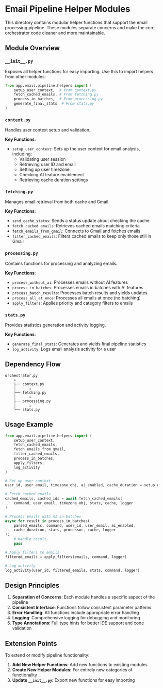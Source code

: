 # Email Pipeline Helper Modules

This directory contains modular helper functions that support the email processing pipeline. These modules separate concerns and make the core orchestrator code cleaner and more maintainable.

## Module Overview

### `__init__.py`

Exposes all helper functions for easy importing. Use this to import helpers from other modules:

```python
from app.email.pipeline.helpers import (
    setup_user_context,  # From context.py
    fetch_cached_emails, # From fetching.py
    process_in_batches,  # From processing.py
    generate_final_stats  # From stats.py
)
```

### `context.py`

Handles user context setup and validation.

**Key Functions:**
- `setup_user_context`: Sets up the user context for email analysis, including:
  - Validating user session
  - Retrieving user ID and email
  - Setting up user timezone
  - Checking AI feature enablement
  - Retrieving cache duration settings

### `fetching.py`

Manages email retrieval from both cache and Gmail.

**Key Functions:**
- `send_cache_status`: Sends a status update about checking the cache
- `fetch_cached_emails`: Retrieves cached emails matching criteria
- `fetch_emails_from_gmail`: Connects to Gmail and fetches emails
- `filter_cached_emails`: Filters cached emails to keep only those still in Gmail

### `processing.py`

Contains functions for processing and analyzing emails.

**Key Functions:**
- `process_without_ai`: Processes emails without AI features
- `process_in_batches`: Processes emails in batches with AI features
- `process_batch_results`: Processes batch results and yields updates
- `process_all_at_once`: Processes all emails at once (no batching)
- `apply_filters`: Applies priority and category filters to emails

### `stats.py`

Provides statistics generation and activity logging.

**Key Functions:**
- `generate_final_stats`: Generates and yields final pipeline statistics
- `log_activity`: Logs email analysis activity for a user

## Dependency Flow

```
orchestrator.py
    ↓
    ├── context.py
    │      ↓
    ├── fetching.py
    │      ↓
    ├── processing.py
    │      ↓
    └── stats.py
```

## Usage Example

```python
from app.email.pipeline.helpers import (
    setup_user_context,
    fetch_cached_emails,
    fetch_emails_from_gmail,
    filter_cached_emails,
    process_in_batches,
    apply_filters,
    log_activity
)

# Set up user context
user_id, user_email, timezone_obj, ai_enabled, cache_duration = setup_user_context(command, logger)

# Fetch cached emails
cached_emails, cached_ids = await fetch_cached_emails(
    command, user_email, timezone_obj, stats, cache, logger
)

# Process emails with AI in batches
async for result in process_in_batches(
    parsed_emails, command, user_id, user_email, ai_enabled,
    cache_duration, stats, processor, cache, logger
):
    # Handle result
    pass

# Apply filters to emails
filtered_emails = apply_filters(emails, command, logger)

# Log activity
log_activity(user_id, filtered_emails, stats, command, logger)
```

## Design Principles

1. **Separation of Concerns**: Each module handles a specific aspect of the pipeline
2. **Consistent Interface**: Functions follow consistent parameter patterns
3. **Error Handling**: All functions include appropriate error handling
4. **Logging**: Comprehensive logging for debugging and monitoring
5. **Type Annotations**: Full type hints for better IDE support and code validation

## Extension Points

To extend or modify pipeline functionality:

1. **Add New Helper Functions**: Add new functions to existing modules
2. **Create New Helper Modules**: For entirely new categories of functionality
3. **Update `__init__.py`**: Export new functions for easy importing 